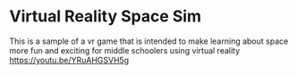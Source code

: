 # Virtual Reality Space Sim
This is a sample of a vr game that is intended to make learning about space more fun and exciting for middle schoolers using virtual reality
https://youtu.be/YRuAHGSVH5g
